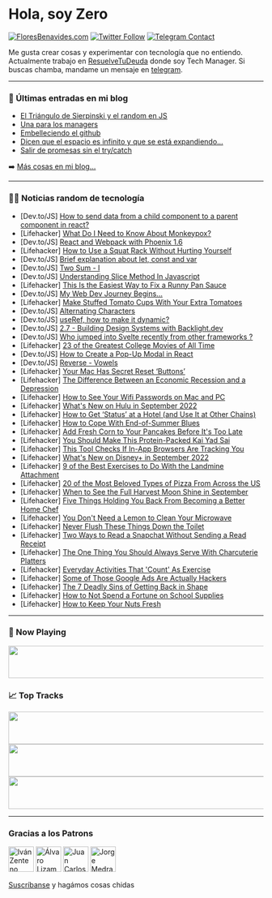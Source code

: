 # Hola, soy Zero

[![FloresBenavides.com](https://img.shields.io/website?down_message=oops&label=MiBlog&style=for-the-badge&up_message=online&url=https%3A%2F%2Ffloresbenavides.com)](https://floresbenavides.com) [![Twitter Follow](https://img.shields.io/twitter/follow/ZeroDragon?color=%231DA1F2&label=Follow&logo=twitter&logoColor=ffffff&style=for-the-badge)](https://twitter.com/zerodragon) [![Telegram Contact](https://img.shields.io/badge/escr%C3%ADbeme-ZeroDragon-%2326A5E4?style=for-the-badge&logo=telegram)](https://t.me/zerodragon)

Me gusta crear cosas y experimentar con tecnología que no entiendo.
Actualmente trabajo en [ResuelveTuDeuda](http://github.com/resuelve) donde soy Tech Manager.
Si buscas chamba, mandame un mensaje en [telegram](https://t.me/zerodragon).

---

### 📕 Últimas entradas en mi blog
<!-- BLOG-POST-LIST:START -->
- [El Triángulo de Sierpinski y el random en JS](https://floresbenavides.com/el-triangulo-de-sierpinski-y-el-random-en-js/)
- [Una para los managers](https://floresbenavides.com/una-para-los-managers/)
- [Embelleciendo el github](https://floresbenavides.com/embelleciendo-el-github/)
- [Dicen que el espacio es infinito y que se está expandiendo…](https://floresbenavides.com/dicen-que-el-espacio-es-infinito-y-que-se-esta-expandiendo/)
- [Salir de promesas sin el try/catch](https://floresbenavides.com/salir-de-promesas-sin-el-try-catch/)
<!-- BLOG-POST-LIST:END -->

➡️ [Más cosas en mi blog...](https://floresbenavides.com)

---

### 👨‍💻 Noticias random de tecnología
<!-- TECH-POSTS:START -->
- [Dev.to/JS] [How to send data from a child component to a parent component in react?](https://dev.to/jafetmeza/how-to-send-data-from-a-child-component-to-a-parent-component-in-react-23h)
- [Lifehacker] [What Do I Need to Know About Monkeypox?](https://lifehacker.com/what-do-i-need-to-know-about-monkeypox-1849446836)
- [Dev.to/JS] [React and Webpack with Phoenix 1.6](https://dev.to/taytestokes/react-and-webpack-with-phoenix-16-3le6)
- [Lifehacker] [How to Use a Squat Rack Without Hurting Yourself](https://lifehacker.com/how-to-use-a-squat-rack-without-hurting-yourself-1849446997)
- [Dev.to/JS] [Brief explanation about let, const and var](https://dev.to/viviurbano/brief-explanation-about-let-const-and-var-4adh)
- [Dev.to/JS] [Two Sum - I](https://dev.to/zeeshanali0704/two-sum-i-57mb)
- [Dev.to/JS] [Understanding Slice Method In Javascript](https://dev.to/swasdev4511/understanding-slice-method-in-javascript-24di)
- [Lifehacker] [This Is the Easiest Way to Fix a Runny Pan Sauce](https://lifehacker.com/this-is-the-easiest-way-to-fix-a-runny-pan-sauce-1849446978)
- [Dev.to/JS] [My Web Dev Journey Begins...](https://dev.to/imfaithdevs/my-web-dev-journey-begins-422b)
- [Lifehacker] [Make Stuffed Tomato Cups With Your Extra Tomatoes](https://lifehacker.com/make-stuffed-tomato-cups-with-your-extra-tomatoes-1849446081)
- [Dev.to/JS] [Alternating Characters](https://dev.to/zeeshanali0704/alternating-characters-4774)
- [Dev.to/JS] [useRef, how to make it dynamic?](https://dev.to/jafetmeza/useref-how-to-make-it-dynamic-18i6)
- [Dev.to/JS] [2.7 - Building Design Systems with Backlight.dev](https://dev.to/codingcatdev/27-building-design-systems-with-backlightdev-nad)
- [Dev.to/JS] [Who jumped into Svelte recently from other frameworks ?](https://dev.to/pulimoodan/who-jumped-into-svelte-recently-from-other-frameworks--4iha)
- [Lifehacker] [23 of the Greatest College Movies of All Time](https://lifehacker.com/23-of-the-greatest-college-movies-of-all-time-1849440953)
- [Dev.to/JS] [How to Create a Pop-Up Modal in React](https://dev.to/nicvazquez/how-to-create-a-pop-up-modal-in-react-j3f)
- [Dev.to/JS] [Reverse - Vowels](https://dev.to/zeeshanali0704/reverse-vowels-1n0b)
- [Lifehacker] [Your Mac Has Secret Reset ‘Buttons’](https://lifehacker.com/your-mac-has-secret-reset-buttons-1849445974)
- [Lifehacker] [The Difference Between an Economic Recession and a Depression](https://lifehacker.com/the-difference-between-an-economic-recession-and-a-depr-1849445905)
- [Lifehacker] [How to See Your Wifi Passwords on Mac and PC](https://lifehacker.com/how-to-see-your-wifi-passwords-on-mac-and-pc-1849445651)
- [Lifehacker] [What&#39;s New on Hulu in September 2022](https://lifehacker.com/whats-new-on-hulu-in-september-2022-1849445727)
- [Lifehacker] [How to Get ‘Status’ at a Hotel &lpar;and Use It at Other Chains&rpar;](https://lifehacker.com/how-to-get-status-at-a-hotel-and-use-it-at-other-cha-1849444833)
- [Lifehacker] [How to Cope With End-of-Summer Blues](https://lifehacker.com/how-to-cope-with-end-of-summer-blues-1849444331)
- [Lifehacker] [Add Fresh Corn to Your Pancakes Before It&#39;s Too Late](https://lifehacker.com/add-fresh-corn-to-your-pancakes-before-its-too-late-1849443591)
- [Lifehacker] [You Should Make This Protein-Packed Kai Yad Sai](https://lifehacker.com/you-should-make-this-protein-packed-kai-yad-sai-1849442771)
- [Lifehacker] [This Tool Checks If In-App Browsers Are Tracking You](https://lifehacker.com/this-tool-checks-if-in-app-browsers-are-tracking-you-1849443044)
- [Lifehacker] [What&#39;s New on Disney+ in September 2022](https://lifehacker.com/whats-new-on-disney-in-september-2022-1849443047)
- [Lifehacker] [9 of the Best Exercises to Do With the Landmine Attachment](https://lifehacker.com/9-of-the-best-exercises-to-do-with-the-landmine-attachm-1849442119)
- [Lifehacker] [20 of the Most Beloved Types of Pizza From Across the US](https://lifehacker.com/20-of-the-most-beloved-types-of-pizza-from-across-the-u-1849441438)
- [Lifehacker] [When to See the Full Harvest Moon Shine in September](https://lifehacker.com/when-to-see-the-full-harvest-moon-shine-in-september-1849442040)
- [Lifehacker] [Five Things Holding You Back From Becoming a Better Home Chef](https://lifehacker.com/five-things-holding-you-back-from-becoming-a-better-hom-1849441599)
- [Lifehacker] [You Don&#39;t Need a Lemon to Clean Your Microwave](https://lifehacker.com/you-dont-need-a-lemon-to-clean-your-microwave-1849441501)
- [Lifehacker] [Never Flush These Things Down the Toilet](https://lifehacker.com/never-flush-these-things-down-the-toilet-1849440926)
- [Lifehacker] [Two Ways to Read a Snapchat Without Sending a Read Receipt](https://lifehacker.com/two-ways-to-read-a-snapchat-without-sending-a-read-rece-1849440845)
- [Lifehacker] [The One Thing You Should Always Serve With Charcuterie Platters](https://lifehacker.com/the-one-thing-you-should-always-serve-with-charcuterie-1849440911)
- [Lifehacker] [Everyday Activities That &#39;Count&#39; As Exercise](https://lifehacker.com/everyday-activities-that-count-as-exercise-1849440537)
- [Lifehacker] [Some of Those Google Ads Are Actually Hackers](https://lifehacker.com/some-of-those-google-ads-are-actually-hackers-1849440607)
- [Lifehacker] [The 7 Deadly Sins of Getting Back in Shape](https://lifehacker.com/the-7-deadly-sins-of-getting-back-in-shape-1849436069)
- [Lifehacker] [How to Not Spend a Fortune on School Supplies](https://lifehacker.com/how-to-not-spend-a-fortune-on-school-supplies-1849435835)
- [Lifehacker] [How to Keep Your Nuts Fresh](https://lifehacker.com/how-to-keep-your-nuts-fresh-1849434560)<!-- TECH-POSTS:END -->

---

### 🎵 Now Playing
<a href="https://spotify-now-playing-dun.vercel.app/now-playing?open"><img src="https://spotify-now-playing-dun.vercel.app/now-playing" width="540" height="64"></a>

### 📈 Top Tracks
<a href="https://spotify-now-playing-dun.vercel.app/top-tracks?i=1&open"><img src="https://spotify-now-playing-dun.vercel.app/top-tracks?i=1" width="540" height="64"></a>
<a href="https://spotify-now-playing-dun.vercel.app/top-tracks?i=2&open"><img src="https://spotify-now-playing-dun.vercel.app/top-tracks?i=2" width="540" height="64"></a>
<a href="https://spotify-now-playing-dun.vercel.app/top-tracks?i=3&open"><img src="https://spotify-now-playing-dun.vercel.app/top-tracks?i=3" width="540" height="64"></a>

---

### Gracias a los Patrons
[<img src="https://avatars.githubusercontent.com/u/243380?v=4" alt="Iván Zenteno" width="50px">](https://github.com/k001) [<img src="https://avatars.githubusercontent.com/u/19955639?v=4" alt="Álvaro Lizama" width="50px">](https://github.com/alvarolizama) [<img src="https://avatars.githubusercontent.com/u/2718753?v=4" alt="Juan Carlos Ruiz" width="50px">](https://github.com/JuanCrg90) [<img src="https://avatars.githubusercontent.com/u/37025?v=4" alt="Jorge Medrano" width="50px">](https://github.com/h1pp1e) 

[Suscríbanse](https://www.patreon.com/zerodragon) y hagámos cosas chidas
